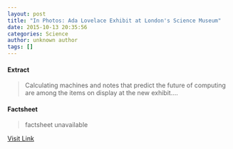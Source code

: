```yaml
---
layout: post
title: "In Photos: Ada Lovelace Exhibit at London's Science Museum"
date: 2015-10-13 20:35:56
categories: Science
author: unknown author
tags: []
---
```



#### Extract
>Calculating machines and notes that predict the future of computing are among the items on display at the new exhibit....

#### Factsheet
>factsheet unavailable

[Visit Link](http://www.livescience.com/52463-ada-lovelace-museum-exhibit-photos.html)


